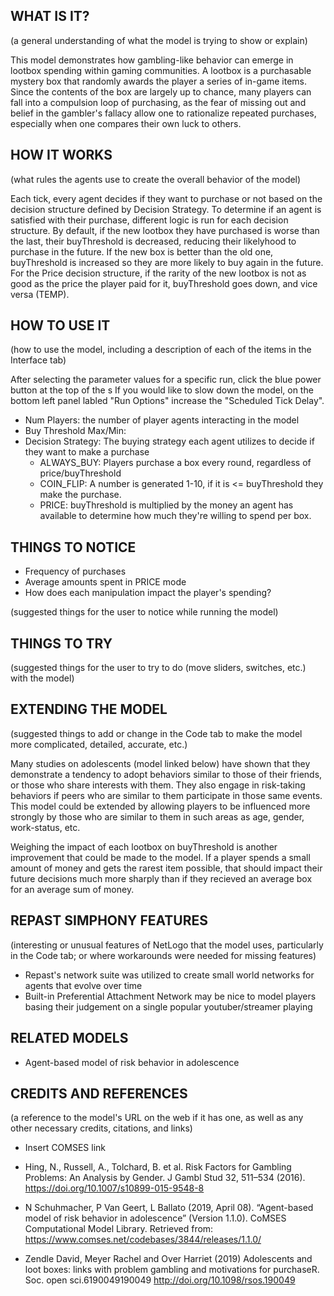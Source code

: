 ## WHAT IS IT?

(a general understanding of what the model is trying to show or explain)

This model demonstrates how gambling-like behavior can emerge in lootbox spending within gaming communities. A lootbox is 
a purchasable mystery box that randomly awards the player a series of in-game items. Since the contents of the box are
largely up to chance, many players can fall into a compulsion loop of purchasing, as the fear of missing out and belief
in the gambler's fallacy allow one to rationalize repeated purchases, especially when one compares their own luck to others. 

## HOW IT WORKS

(what rules the agents use to create the overall behavior of the model)

Each tick, every agent decides if they want to purchase or not based on the decision structure defined by Decision Strategy. 
To determine if an agent is satisfied with their purchase, different logic is run for each decision structure. By default, 
if the new lootbox they have purchased is worse than the last, their buyThreshold is decreased, reducing their likelyhood
to purchase in the future. If the new box is better than the old one, buyThreshold is increased so they are more likely
to buy again in the future. For the Price decision structure, if the rarity of the new lootbox is not as good as the price
the player paid for it, buyThreshold goes down, and vice versa (TEMP). 


## HOW TO USE IT

(how to use the model, including a description of each of the items in the Interface tab)

After selecting the parameter values for a specific run, click the blue power button at the top of the s
If you would like to slow down the model, on the bottom left panel labled "Run Options" increase the "Scheduled Tick Delay". 

- Num Players: the number of player agents interacting in the model
- Buy Threshold Max/Min: 
- Decision Strategy: The buying strategy each agent utilizes to decide if they want to make a purchase
	- ALWAYS_BUY: Players purchase a box every round, regardless of price/buyThreshold
	- COIN_FLIP: A number is generated 1-10, if it is <= buyThreshold they make the purchase. 
	- PRICE: buyThreshold is multiplied by the money an agent has available to determine how much they're willing to spend per box. 
	

## THINGS TO NOTICE

- Frequency of purchases
- Average amounts spent in PRICE mode
- How does each manipulation impact the player's spending?

(suggested things for the user to notice while running the model)

## THINGS TO TRY

(suggested things for the user to try to do (move sliders, switches, etc.) with the model)

## EXTENDING THE MODEL

(suggested things to add or change in the Code tab to make the model more complicated, detailed, accurate, etc.)

Many studies on adolescents (model linked below) have shown that they demonstrate a tendency to adopt behaviors similar to those of their friends,
or those who share interests with them. They also engage in risk-taking behaviors if peers who are similar to them participate
in those same events. This model could be extended by allowing players to be influenced more strongly by those who are similar to
them in such areas as age, gender, work-status, etc. 

Weighing the impact of each lootbox on buyThreshold is another improvement that could be made to the model. If a player spends a small 
amount of money and gets the rarest item possible, that should impact their future decisions much more sharply than if they recieved
an average box for an average sum of money.

## REPAST SIMPHONY FEATURES

(interesting or unusual features of NetLogo that the model uses, particularly in the Code tab; or where workarounds were needed for missing features)
- Repast's network suite was utilized to create small world networks for agents that evolve over time
- Built-in Preferential Attachment Network may be nice to model players basing their judgement on a single popular youtuber/streamer playing


## RELATED MODELS

- Agent-based model of risk behavior in adolescence


## CREDITS AND REFERENCES

(a reference to the model's URL on the web if it has one, as well as any other necessary credits, citations, and links)

- Insert COMSES link  


- Hing, N., Russell, A., Tolchard, B. et al. Risk Factors for Gambling Problems: An Analysis by Gender. J Gambl Stud 32, 511–534 (2016). https://doi.org/10.1007/s10899-015-9548-8


- N Schuhmacher, P Van Geert, L Ballato (2019, April 08). “Agent-based model of risk behavior in adolescence” (Version 1.1.0). CoMSES Computational Model Library. Retrieved from: https://www.comses.net/codebases/3844/releases/1.1.0/


- Zendle David, Meyer Rachel and Over Harriet (2019) Adolescents and loot boxes: links with problem gambling and motivations for purchaseR. Soc. open sci.6190049190049
http://doi.org/10.1098/rsos.190049
